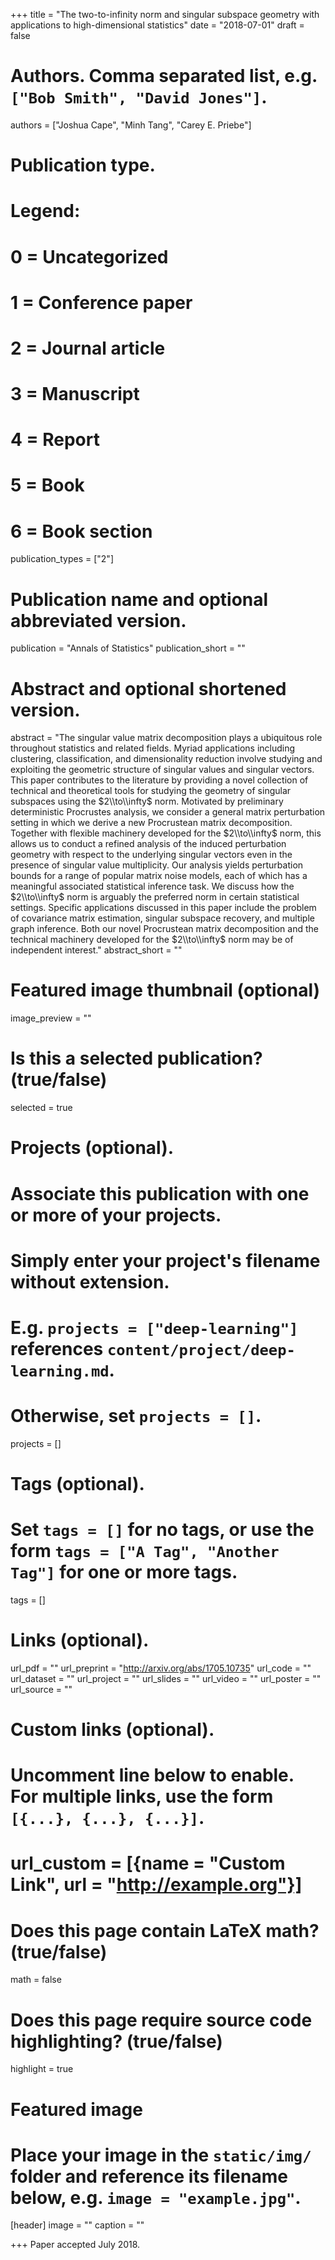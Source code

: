 +++
title = "The two-to-infinity norm and singular subspace geometry with applications to high-dimensional statistics"
date = "2018-07-01"
draft = false

# Authors. Comma separated list, e.g. `["Bob Smith", "David Jones"]`.
authors = ["Joshua Cape", "Minh Tang", "Carey E. Priebe"]

# Publication type.
# Legend:
# 0 = Uncategorized
# 1 = Conference paper
# 2 = Journal article
# 3 = Manuscript
# 4 = Report
# 5 = Book
# 6 = Book section
publication_types = ["2"]

# Publication name and optional abbreviated version.
publication = "Annals of Statistics"
publication_short = ""

# Abstract and optional shortened version.
abstract = "The singular value matrix decomposition plays a ubiquitous role throughout statistics and related fields. Myriad applications including clustering, classification, and dimensionality reduction involve studying and exploiting the geometric structure of singular values and singular vectors. This paper contributes to the literature by providing a novel collection of technical and theoretical tools for studying the geometry of singular subspaces using the $2\\to\\infty$ norm. Motivated by preliminary deterministic Procrustes analysis, we consider a general matrix perturbation setting in which we derive a new Procrustean matrix decomposition. Together with flexible machinery developed for the $2\\to\\infty$ norm, this allows us to conduct a refined analysis of the induced perturbation geometry with respect to the underlying singular vectors even in the presence of singular value multiplicity. Our analysis yields perturbation bounds for a range of popular matrix noise models, each of which has a meaningful associated statistical inference task. We discuss how the $2\\to\\infty$ norm is arguably the preferred norm in certain statistical settings. Specific applications discussed in this paper include the problem of covariance matrix estimation, singular subspace recovery, and multiple graph inference.  Both our novel Procrustean matrix decomposition and the technical machinery developed for the $2\\to\\infty$ norm may be of independent interest."
abstract_short = ""

# Featured image thumbnail (optional)
image_preview = ""

# Is this a selected publication? (true/false)
selected = true

# Projects (optional).
#   Associate this publication with one or more of your projects.
#   Simply enter your project's filename without extension.
#   E.g. `projects = ["deep-learning"]` references `content/project/deep-learning.md`.
#   Otherwise, set `projects = []`.
projects = []

# Tags (optional).
#   Set `tags = []` for no tags, or use the form `tags = ["A Tag", "Another Tag"]` for one or more tags.
tags = []

# Links (optional).
url_pdf = ""
url_preprint = "http://arxiv.org/abs/1705.10735"
url_code = ""
url_dataset = ""
url_project = ""
url_slides = ""
url_video = ""
url_poster = ""
url_source = ""

# Custom links (optional).
#   Uncomment line below to enable. For multiple links, use the form `[{...}, {...}, {...}]`.
# url_custom = [{name = "Custom Link", url = "http://example.org"}]

# Does this page contain LaTeX math? (true/false)
math = false

# Does this page require source code highlighting? (true/false)
highlight = true

# Featured image
# Place your image in the `static/img/` folder and reference its filename below, e.g. `image = "example.jpg"`.
[header]
image = ""
caption = ""

+++
Paper accepted July 2018.
